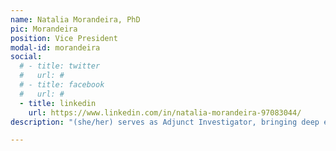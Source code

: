 ```yaml
---
name: Natalia Morandeira, PhD
pic: Morandeira
position: Vice President
modal-id: morandeira
social:
  # - title: twitter
  #   url: #
  # - title: facebook
  #   url: #
  - title: linkedin
    url: https://www.linkedin.com/in/natalia-morandeira-97083044/
description: "(she/her) serves as Adjunct Investigator, bringing deep expertise in wetland and landscape ecology, biodiversity monitoring, and satellite-based remote sensing using optical, SAR, and polarimetric data. As a researcher at the Argentina’s National Research Council (CONICET), she has coordinated several national and international projects, emphasizing ecosystem monitoring and environmental risk assessment in complex habitats, including wetland systems of the Paraná River floodplain and coastal environments along Buenos Aires Province. She has been the PI or Co-PI on research agreements with Space Agencies (from Argentina, Japan, Canada, and Italia), involving the development of applications for wetland monitoring using SAR or PolSAR data from SAOCOM, ALOS/PALSAR-2 and RADARSAT-2 and CosmoSkyMed data. Besides, she is currently teaching the Ecology course at the University of San Martín (UNSAM) and collaborates with the Landscape Ecology course at the University of Buenos Aires (UBA)."

---
```

